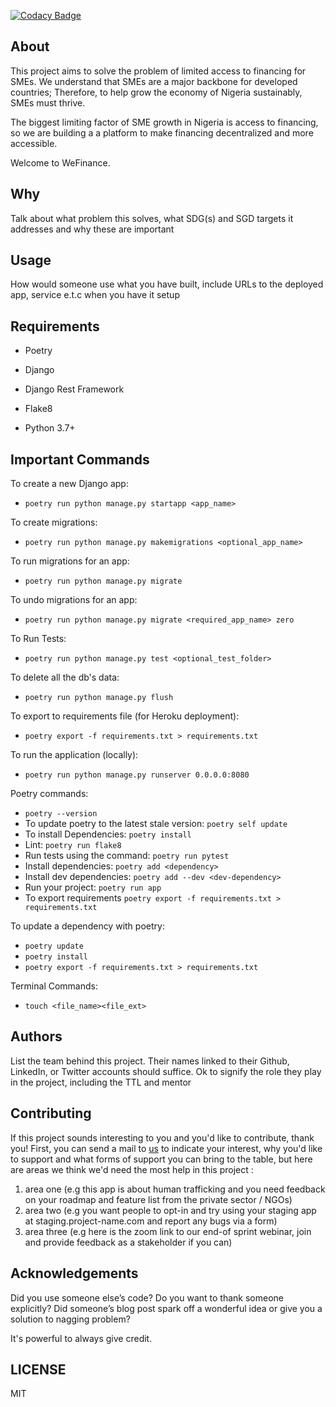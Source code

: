 [![Codacy Badge](https://api.codacy.com/project/badge/Grade/b18c2c51e3e3482e8c9d83d9f8601e57)](https://app.codacy.com/gh/BuildForSDG/Team-004-Backend?utm_source=github.com&utm_medium=referral&utm_content=BuildForSDG/Team-004-Backend&utm_campaign=Badge_Grade_Settings)


## About

This project aims to solve the problem of limited access to financing for SMEs. We understand that SMEs are a major backbone for developed countries; Therefore, to help grow the economy of Nigeria sustainably, SMEs must thrive.

The biggest limiting factor of SME growth in Nigeria is access to financing, so we are building a a platform to make financing decentralized and more accessible.

Welcome to WeFinance.

## Why

Talk about what problem this solves, what SDG(s) and SGD targets it addresses and why these are important

## Usage
How would someone use what you have built, include URLs to the deployed app, service e.t.c when you have it setup

## Requirements

- Poetry

- Django

- Django Rest Framework

- Flake8

- Python 3.7+

## Important Commands

To create a new Django app:
- `poetry run python manage.py startapp <app_name>`

To create migrations:
- `poetry run python manage.py makemigrations <optional_app_name>`

To run migrations for an app:
- `poetry run python manage.py migrate`

To undo migrations for an app:
- `poetry run python manage.py migrate <required_app_name> zero`

To Run Tests:
- `poetry run python manage.py test <optional_test_folder>`

To delete all the db's data:
- `poetry run python manage.py flush`

To export to requirements file (for Heroku deployment):
- `poetry export -f requirements.txt > requirements.txt`

To run the application (locally):
- `poetry run python manage.py runserver 0.0.0.0:8080`

Poetry commands:
- `poetry --version`
- To update poetry to the latest stale version: `poetry self update`
- To install Dependencies: `poetry install`  
- Lint: `poetry run flake8`
- Run tests using the command: `poetry run pytest`
- Install dependencies: `poetry add <dependency>`
- Install dev dependencies: `poetry add --dev <dev-dependency>`
- Run your project: `poetry run app`
- To export requirements `poetry export -f requirements.txt > requirements.txt`

To update a dependency with poetry:
- `poetry update`
- `poetry install`
- `poetry export -f requirements.txt > requirements.txt`

Terminal Commands:
- `touch <file_name><file_ext>`

## Authors

List the team behind this project. Their names linked to their Github, LinkedIn, or Twitter accounts should suffice. Ok to signify the role they play in the project, including the TTL and mentor

## Contributing
If this project sounds interesting to you and you'd like to contribute, thank you!
First, you can send a mail to [us](buildforsdg@andela.com) to indicate your interest, why you'd like to support and what forms of support you can bring to the table, but here are areas we think we'd need the most help in this project :
1.  area one (e.g this app is about human trafficking and you need feedback on your roadmap and feature list from the private sector / NGOs)
2.  area two (e.g you want people to opt-in and try using your staging app at staging.project-name.com and report any bugs via a form)
3.  area three (e.g here is the zoom link to our end-of sprint webinar, join and provide feedback as a stakeholder if you can)

## Acknowledgements

Did you use someone else’s code?
Do you want to thank someone explicitly?
Did someone’s blog post spark off a wonderful idea or give you a solution to nagging problem?

It's powerful to always give credit.

## LICENSE
MIT